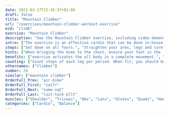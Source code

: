 ```yaml
---
date: 2021-03-17T22:45:57+01:00
draft: false
title: "Mountain Climber"
url: "/exercises/mountain-climber-workout-exercise"
eid: "climb"
exercise: "Mountain Climber"
description: "See the Mountain Climber exercise, including video demonstration and instructions on how-to perform. Identify benefits and activated body parts, see similar, related and supporting exercises."
intro: ["The exercise is an effective cardio that can be done in-house, in any small place. The exercise also works many muscles on legs, core and upper body."]
steps: ["Get down on all fours.", "Straighten your arms, legs and core so that you stay in a plank position.", "Bend one knee, bringing it close to the chest.", "Extend that leg again and place the foot in the ground.", "This is one repetition. Bend the alternate leg, bringing the knee, again to the chest.", "Again extend, and repeat the intended number of repetitions."]
hints: ["When bringing the knee to the chest, ensure your foot in the  air, without touching the ground.", "Keep your back straight, not curved."]
benefits: ["exercise activates the all body in a complete movement.", "A single minute is enough to pump your heart beat."]
counting: ["Count steps of each leg per period. When fit, you should be able to do the exercise at least for one minute.", "Arrange a ratio between steps and distance climbing in the mountain. Say 80cm per step. 375 represents the Eiffel Tower, 11 061 the Everest."]
othernames: ["Climber"]
number: 29
similar: ["mountain climber"]
OrderFull_Prev: "air-bike"
OrderFull_First: "calfr"
OrderFull_Next: "sumo-sqt"
OrderFull_Last: "lsit-tuck-pllt"
muscles: ["Shoulder", "Triceps", "Abs", "Lats", "Glutes", "Quads", "Hamstring"]
categories: ["Cardio", "Balance"]
---
```

